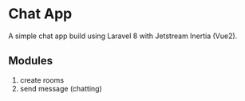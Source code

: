 # Chat App
A simple chat app build using Laravel 8 with Jetstream Inertia (Vue2).

## Modules
1. create rooms
2. send message (chatting)